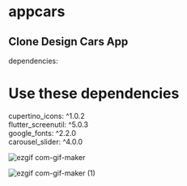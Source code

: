 # appcars

## Clone Design Cars App

dependencies:<br/>
  # Use these dependencies<br/>
  cupertino_icons: ^1.0.2<br/>
  flutter_screenutil: ^5.0.3<br/>
  google_fonts: ^2.2.0<br/>
  carousel_slider: ^4.0.0<br/>


![ezgif com-gif-maker](https://user-images.githubusercontent.com/31463345/150287742-1525e035-1c55-40ae-a884-f342904457b3.gif)



![ezgif com-gif-maker (1)](https://user-images.githubusercontent.com/31463345/150287965-7f2caad0-9de1-4284-a1c4-51c4997da009.gif)


